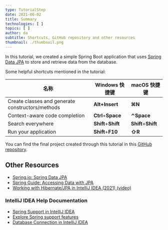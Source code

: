```yaml
---
type: TutorialStep
date: 2021-06-02
title: Summary
technologies: [ ]
topics: [ ]
author: da
subtitle: Shortcuts, GitHub repository and other resources
thumbnail: ./thumbnail.png
---
```


In this tutorial, we created a simple Spring Boot application that uses [Spring Data JPA](https://spring.io/projects/spring-data-jpa) to store and retrieve data from the database.

Some helpful shortcuts mentioned in the tutorial:

| 名称                                               | Windows 快捷键         | macOS 快捷键           |
| ------------------------------------------------ | ------------------- | ------------------- |
| Create classes and generate constructors/methods | **Alt+Insert**      | **⌘N**              |
| Context-aware code completion                    | **Ctrl**+**Space**  | **⌃Space**          |
| Search everywhere                                | **Shift**+**Shift** | **Shift**+**Shift** |
| Run your application                             | **Shift**+**F10**   | **⇧R**              |

You can find the final project created through this tutorial in this [GitHub repository](https://github.com/daliasheasha/SpringDataJPA).

## Other Resources
- [Spring.io: Spring Data JPA](https://spring.io/projects/spring-data-jpa)
- [Spring Guide: Accessing Data with JPA](https://spring.io/guides/gs/accessing-data-jpa/)
- [Working with Hibernate/JPA in IntelliJ IDEA (2021) (video)](https://youtu.be/QJddHc41xrM)

### IntelliJ IDEA Help Documentation
- [Spring Support in IntelliJ IDEA](https://www.jetbrains.com/help/idea/spring-support.html)
- [Explore Spring support features](https://www.jetbrains.com/help/idea/spring-support-tutorial.html)
- [Database Connection in IntelliJ IDEA](https://www.jetbrains.com/help/idea/connecting-to-a-database.html)